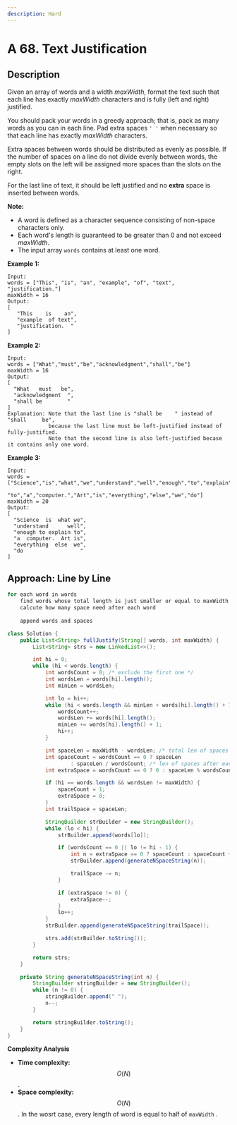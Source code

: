 ```yaml
---
description: Hard
---
```


# A 68. Text Justification

## Description

Given an array of words and a width _maxWidth_, format the text such that each line has exactly _maxWidth_ characters and is fully \(left and right\) justified.

You should pack your words in a greedy approach; that is, pack as many words as you can in each line. Pad extra spaces `' '` when necessary so that each line has exactly _maxWidth_ characters.

Extra spaces between words should be distributed as evenly as possible. If the number of spaces on a line do not divide evenly between words, the empty slots on the left will be assigned more spaces than the slots on the right.

For the last line of text, it should be left justified and no **extra** space is inserted between words.

**Note:**

* A word is defined as a character sequence consisting of non-space characters only.
* Each word's length is guaranteed to be greater than 0 and not exceed _maxWidth_.
* The input array `words` contains at least one word.

**Example 1:**

```text
Input:
words = ["This", "is", "an", "example", "of", "text", "justification."]
maxWidth = 16
Output:
[
   "This    is    an",
   "example  of text",
   "justification.  "
]
```

**Example 2:**

```text
Input:
words = ["What","must","be","acknowledgment","shall","be"]
maxWidth = 16
Output:
[
  "What   must   be",
  "acknowledgment  ",
  "shall be        "
]
Explanation: Note that the last line is "shall be    " instead of "shall     be",
             because the last line must be left-justified instead of fully-justified.
             Note that the second line is also left-justified becase it contains only one word.
```

**Example 3:**

```text
Input:
words = ["Science","is","what","we","understand","well","enough","to","explain",
         "to","a","computer.","Art","is","everything","else","we","do"]
maxWidth = 20
Output:
[
  "Science  is  what we",
  "understand      well",
  "enough to explain to",
  "a  computer.  Art is",
  "everything  else  we",
  "do                  "
]
```

## Approach: Line by Line

```java
for each word in words
    find words whose total length is just smaller or equal to maxWidth
    calcute how many space need after each word
    
    append words and spaces
```

```java
class Solution {
    public List<String> fullJustify(String[] words, int maxWidth) {
        List<String> strs = new LinkedList<>();

        int hi = 0;
        while (hi < words.length) {
            int wordsCount = 0; /* exclude the first one */
            int wordsLen = words[hi].length();
            int minLen = wordsLen;

            int lo = hi++;
            while (hi < words.length && minLen + words[hi].length() + 1 <= maxWidth) {
                wordsCount++;
                wordsLen += words[hi].length();
                minLen += words[hi].length() + 1;
                hi++;
            }

            int spaceLen = maxWidth - wordsLen; /* total len of spaces */
            int spaceCount = wordsCount == 0 ? spaceLen
                    : spaceLen / wordsCount; /* len of spaces after each word */
            int extraSpace = wordsCount == 0 ? 0 : spaceLen % wordsCount;

            if (hi == words.length && wordsLen != maxWidth) {
                spaceCount = 1;
                extraSpace = 0;
            }
            int trailSpace = spaceLen;

            StringBuilder strBuilder = new StringBuilder();
            while (lo < hi) {
                strBuilder.append(words[lo]);

                if (wordsCount == 0 || lo != hi - 1) {
                    int n = extraSpace == 0 ? spaceCount : spaceCount + 1;
                    strBuilder.append(generateNSpaceString(n));

                    trailSpace -= n;
                }

                if (extraSpace != 0) {
                    extraSpace--;
                }
                lo++;
            }
            strBuilder.append(generateNSpaceString(trailSpace));

            strs.add(strBuilder.toString());
        }

        return strs;
    }

    private String generateNSpaceString(int n) {
        StringBuilder stringBuilder = new StringBuilder();
        while (n != 0) {
            stringBuilder.append(" ");
            n--;
        }

        return stringBuilder.toString();
    }
}
```

**Complexity Analysis**

* **Time complexity:** $$O(N)$$.
* **Space complexity:** $$O(N)$$. In the wosrt case, every length of word is equal to half of `maxWidth` .

